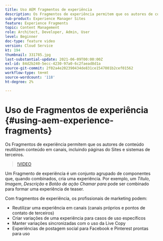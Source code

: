 ```yaml
---
title: Uso AEM fragmentos de experiência
description: Os Fragmentos de experiência permitem que os autores de conteúdo reutilizem conteúdo em canais, incluindo páginas do Sites e sistemas de terceiros.
sub-product: Experience Manager Sites
feature: Experience Fragments
topic: Content Management
role: Architect, Developer, Admin, User
level: Beginner
doc-type: feature video
version: Cloud Service
kt: 194
thumbnail: 331785.jpg
last-substantial-update: 2021-06-09T00:00:00Z
exl-id: 84d2b240-5ecc-4230-97a0-6c2faead8d1a
source-git-commit: 2f02a4e202390434de831ce1547001b2cef01562
workflow-type: tm+mt
source-wordcount: '118'
ht-degree: 2%

---
```


# Uso de Fragmentos de experiência {#using-aem-experience-fragments}

Os Fragmentos de experiência permitem que os autores de conteúdo reutilizem conteúdo em canais, incluindo páginas do Sites e sistemas de terceiros.

>[!VIDEO](https://video.tv.adobe.com/v/331785/?quality=12&learn=on)

Um Fragmento de experiência é um conjunto agrupado de componentes que, quando combinados, cria uma experiência. Por exemplo, um *Título*, *Imagem*, *Descrição* e *Botão de ação Chamar para* pode ser combinado para formar uma experiência de teaser.

Com fragmentos de experiência, os profissionais de marketing podem:

* Reutilizar uma experiência em canais (canais próprios e pontos de contato de terceiros)
* Criar variações de uma experiência para casos de uso específicos
* Manter variações sincronizadas com o uso da Live Copy
* Experiências de postagem social para Facebook e Pinterest prontas para uso
